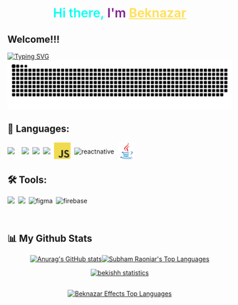 <h1 align="center"><span style="color: #00FFF6; font-weight: 600;">Hi there, </span><span style="color: #802290; font-weight: 600;">I'm</span> <a style="color: #FFE15D; font-weight: 00;" href="https://github.com/bekishh" target="_blank">Beknazar</a>

## Welcome!!!

<a href="https://git.io/typing-svg">
    <img src="https://readme-typing-svg.herokuapp.com?font=Donegal+One&size=25&pause=1000&color=F7B918&background=FFFFFF00&vCenter=true&random=false&width=435&lines=Full+stack+developer" alt="Typing SVG" />
</a>

<div align="center">
    <a href="https://github.com/bekishh">
    <img src="https://raw.githubusercontent.com/platane/snk/output/github-contribution-grid-snake-dark.svg"
        alt="snake" /></a>
</div>

## 🚀 Languages:

<p align="left" style="display: flex; align-items: center; gap: 0.5rem;">
    <a href="https://code.visualstudio.com/" target="_blank" style="text-decoration: none;">
        <img src="https://elcho911.netlify.app/Elkhan2003-icons/vs-code.png"/>&nbsp&nbsp
    </a>
    <a href="https://www.jetbrains.com/idea/" target="_blank" style="text-decoration: none;"> 
        <img width="45px" src="https://www.digiseller.ru/preview/554839/p1_3426434_98691a2e.png"/> 
    </a> 
    <a href="https://www.w3.org/html/" target="_blank" style="text-decoration: none;"> 
        <img src="https://img.icons8.com/color/48/000000/html-5.png"/> 
    </a> 
    <a href="https://www.w3schools.com/css/" target="_blank" style="text-decoration: none;"> 
        <img src="https://img.icons8.com/color/48/000000/css3.png"/> 
    </a>
    <a href="https://developer.mozilla.org/en-US/docs/Web/JavaScript" target="_blank" rel="noreferrer" style="text-decoration: none;"> 
        <img src="https://raw.githubusercontent.com/devicons/devicon/master/icons/javascript/javascript-original.svg" alt="javascript" width="38" height="38"/> </a>
    <a href="https://reactnative.dev/" target="_blank" rel="noreferrer" style="text-decoration: none;">        
        <img src="https://reactnative.dev/img/header_logo.svg" alt="reactnative" width="38" height="38"/> 
    </a>
    <a href="https://www.java.com" target="_blank" rel="noreferrer" style="text-decoration: none;"> 
        <img src="https://raw.githubusercontent.com/devicons/devicon/master/icons/java/java-original.svg" alt="java" width="38" height="38"/> 
    </a>
</p>

## 🛠️ Tools:

<p style="display: flex; align-items: center; gap: 0.5rem;">
    <a href="https://github.com/" target="_blank" style="text-decoration: none;"> 
        <img width="50px" src="https://upload.wikimedia.org/wikipedia/commons/thumb/a/ae/Github-desktop-logo-symbol.svg/768px-Github-desktop-logo-symbol.svg.png"/> 
    </a> 
    <a href="https://git-scm.com/" target="_blank" style="text-decoration: none;"> 
        <img src="https://img.icons8.com/color/48/000000/git.png"/> 
    </a> 
    <a href="https://www.figma.com/" target="_blank" rel="noreferrer" style="text-decoration: none;"> 
        <img src="https://www.vectorlogo.zone/logos/figma/figma-icon.svg" alt="figma" width="37" height="37"/> 
    </a>
    <a href="https://www.firebase.com/" target="_blank" rel="noreferrer" style="text-decoration: none;"> 
        <img src="https://www.vectorlogo.zone/logos/firebase/firebase-icon.svg" alt="firebase" width="37" height="37"/> 
    </a>
</p>

<br/>

## 📊 My Github Stats

<div style="display: flex; justify-content: center; align-items: center;">
    <a href="https://github.com/bekishh">
        <img alt="Anurag's GitHub stats" src="https://github-readme-stats.vercel.app/api?username=bekishh&show_icons=true&theme=radical&hide_border=true&bg_color=0D1117">
    </a>
    <a href="https://github.com/bekishh">
        <img alt="Subham Raoniar's Top Languages" src="https://github-readme-stats.vercel.app/api/top-langs/?username=bekishh&langs_count=9&count_private=true&theme=react&hide_border=true&bg_color=0D1117">
    </a>
</div>

<p align="center">
    <a href="https://github.com/bekishh">
        <img title="bekishh statistics🔥" alt="bekishh statistics" src="https://github-readme-streak-stats.herokuapp.com/?user=bekishh&theme=black-ice&hide_border=true&stroke=0000&background=0D1117"/>
    </a>
</p>

##

<p align="center">
    <a href="https://github.com/bekishh">
        <img alt="Beknazar Effects Top Languages" src="https://github-profile-trophy.vercel.app/?username=bekishh&theme=radical"/>
    </a>
</p>
